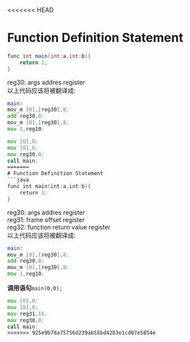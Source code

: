 <<<<<<< HEAD
# Function Definition Statement
```java
func int main(int:a,int:b){
    return 1;
}
```
reg30: args addres register <br>
以上代码应该将被翻译成:
```asm
main:
mov_m [0],[reg30],8;
add reg30,8;
mov_m [0],[reg30],8;
mov 1,reg10;
```
```asm
mov [0],0;
mov [8],0;
mov reg30,0;
call main;
=======
# Function Definition Statement
```java
func int main(int:a,int:b){
    return 1;
}
```
reg30: args addres register <br>
reg31: frame offset register <br>
reg32: function return value register <br>
以上代码应该将被翻译成:
```asm
main:
mov_m [0],[reg30],8;
add reg30,8;
mov_m [0],[reg30],8;
mov 1,reg10;
```
**调用语句**`main(0,0);`
```asm
mov [0],0;
mov [8],0;
mov reg31,16;
mov reg30,0;
call main;
>>>>>>> 925e9b78a75756d239ab55bd42b3e1cd07e5854e
```